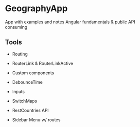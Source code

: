 # GeographyApp

App with examples and notes Angular fundamentals & public API consuming

## Tools

- Routing

- RouterLink & RouterLinkActive

- Custom components

- DebounceTime

- Inputs

- SwitchMaps

- RestCountries API

- Sidebar Menu w/ routes

